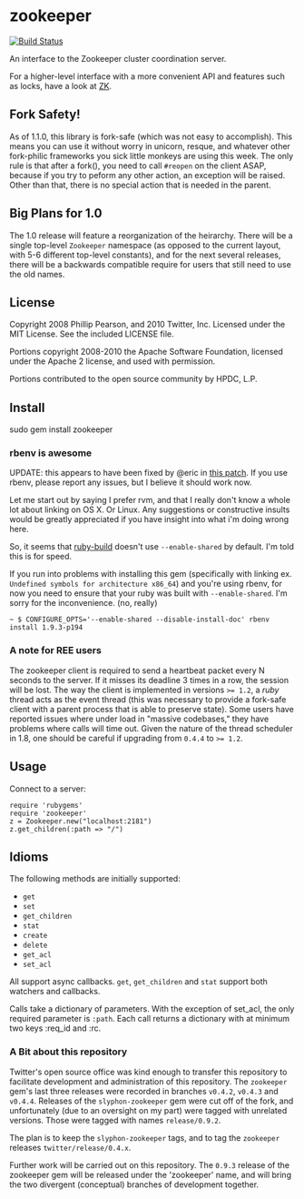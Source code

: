 # zookeeper #

[![Build Status](https://secure.travis-ci.org/zk-ruby/zookeeper.png?branch=master)](http://travis-ci.org/zk-ruby/zookeeper)

An interface to the Zookeeper cluster coordination server.

For a higher-level interface with a more convenient API and features such as locks, have a look at [ZK](https://github.com/zk-ruby/zk).

## Fork Safety! ##

As of 1.1.0, this library is fork-safe (which was not easy to accomplish). This means you can use it without worry in unicorn, resque, and whatever other fork-philic frameworks you sick little monkeys are using this week. The only rule is that after a fork(), you need to call `#reopen` on the client ASAP, because if you try to peform any other action, an exception will be raised. Other than that, there is no special action that is needed in the parent.

## Big Plans for 1.0 ##

The 1.0 release will feature a reorganization of the heirarchy. There will be a single top-level `Zookeeper` namespace (as opposed to the current layout, with 5-6 different top-level constants), and for the next several releases, there will be a backwards compatible require for users that still need to use the old names.

## License

Copyright 2008 Phillip Pearson, and 2010 Twitter, Inc. 
Licensed under the MIT License.  See the included LICENSE file.  

Portions copyright 2008-2010 the Apache Software Foundation, licensed under the
Apache 2 license, and used with permission.

Portions contributed to the open source community by HPDC, L.P.

## Install

sudo gem install zookeeper

### rbenv is awesome

UPDATE: this appears to have been fixed by @eric in [this patch](http://git.io/PEPgnA). If you use rbenv, please report any issues, but I believe it should work now.

Let me start out by saying I prefer rvm, and that I really don't know a whole lot about linking on OS X. Or Linux. Any suggestions or constructive insults would be greatly appreciated if you have insight into what i'm doing wrong here.

So, it seems that [ruby-build][] doesn't use `--enable-shared` by default. I'm told this is for speed. 

If you run into problems with installing this gem (specifically with linking ex. `Undefined symbols for architecture x86_64`) and you're using rbenv, for now you need to ensure that your ruby was built with `--enable-shared`. I'm sorry for the inconvenience. (no, really)

```shell
~ $ CONFIGURE_OPTS='--enable-shared --disable-install-doc' rbenv install 1.9.3-p194
```

[ruby-build]: https://github.com/sstephenson/ruby-build

### A note for REE users

The zookeeper client is required to send a heartbeat packet every N seconds to the server. If it misses its deadline 3 times in a row, the session will be lost. The way the client is implemented in versions `>= 1.2`, a *ruby* thread acts as the event thread (this was necessary to provide a fork-safe client with a parent process that is able to preserve state). Some users have reported issues where under load in "massive codebases," they have problems where calls will time out. Given the nature of the thread scheduler in 1.8, one should be careful if upgrading from `0.4.4` to `>= 1.2`.

## Usage

Connect to a server:

	require 'rubygems'
	require 'zookeeper'
	z = Zookeeper.new("localhost:2181")
	z.get_children(:path => "/")

## Idioms

The following methods are initially supported:
* `get`
* `set`
* `get_children`
* `stat`
* `create`
* `delete`
* `get_acl`
* `set_acl`

All support async callbacks. `get`, `get_children` and `stat` support both watchers and callbacks.

Calls take a dictionary of parameters. With the exception of set\_acl, the only required parameter is `:path`. Each call returns a dictionary with at minimum two keys :req\_id and :rc.

### A Bit about this repository ###

Twitter's open source office was kind enough to transfer this repository to facilitate development and administration of this repository. The `zookeeper` gem's last three releases were recorded in branches `v0.4.2`, `v0.4.3` and `v0.4.4`. Releases of the `slyphon-zookeeper` gem were cut off of the fork, and unfortunately (due to an oversight on my part) were tagged with unrelated versions. Those were tagged with names `release/0.9.2`. 

The plan is to keep the `slyphon-zookeeper` tags, and to tag the `zookeeper` releases `twitter/release/0.4.x`.

Further work will be carried out on this repository. The `0.9.3` release of the zookeeper gem will be released under the 'zookeeper' name, and will bring the two divergent (conceptual) branches of development together.



